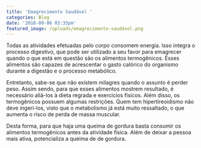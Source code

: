 ```yaml
---
title: 'Emagrecimento Saudável '
categories: Blog
date: '2018-09-06 03:35pm'
featured_image: /uploads/emagrecimento-saudável.png
---
```

Todas as atividades efetuadas pelo corpo consomem energia. Isso integra o processo digestivo, que pode ser utilizado a seu favor para emagrecer quando o que está em questão são os alimentos termogênicos. Esses alimentos são capazes de acrescentar o gasto calórico do organismo durante a digestão e o processo metabólico. 



Entretanto, sabe-se que não existem milagres quando o assunto é perder peso. Assim sendo, para que esses alimentos mostrem resultado, é necessário aliá-los à dieta regrada e exercícios físicos. Além disso, os termogênicos possuem algumas restrições. Quem tem hipertireoidismo não deve ingeri-los, visto que o metabolismo já está muito ressaltado, o que aumenta o risco de perda de massa muscular. 



Desta forma, para que haja uma queima de gordura basta consumir os alimentos termogênicos antes da atividade física. Além de deixar a pessoa mais ativa, potencializa a queima de de gordura.
